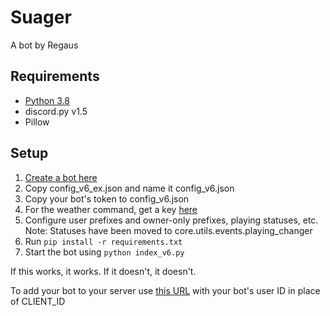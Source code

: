 # Suager
A bot by Regaus

## Requirements
- [Python 3.8](https://www.python.org/downloads/)
- discord.py v1.5
- Pillow

## Setup
1. [Create a bot here](https://discord.com/developers/applications)
2. Copy config_v6_ex.json and name it config_v6.json
3. Copy your bot's token to config_v6.json
4. For the weather command, get a key [here](https://home.openweathermap.org/api_keys)
5. Configure user prefixes and owner-only prefixes, playing statuses, etc.<br>
Note: Statuses have been moved to core.utils.events.playing_changer
6. Run `pip install -r requirements.txt`
7. Start the bot using `python index_v6.py`

If this works, it works. If it doesn't, it doesn't.

To add your bot to your server use [this URL](https://discord.com/oauth2/authorize?client_id=CLIENT_ID&scope=bot) 
with your bot's user ID in place of CLIENT_ID